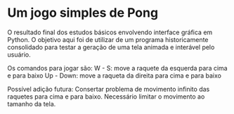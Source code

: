 # Um jogo simples de Pong

O resultado final dos estudos básicos envolvendo interface gráfica em Python.
O objetivo aqui foi de utilizar de um programa historicamente consolidado para testar a geração de uma tela animada e interável pelo usuário.

Os comandos para jogar são:
W - S: move a raquete da esquerda para cima e para baixo
Up - Down: move a raqueta da direita para cima e para baixo

Possível adição futura:
Consertar problema de movimento infinito das raquetes para cima e para baixo.
Necessário limitar o movimento ao tamanho da tela.
